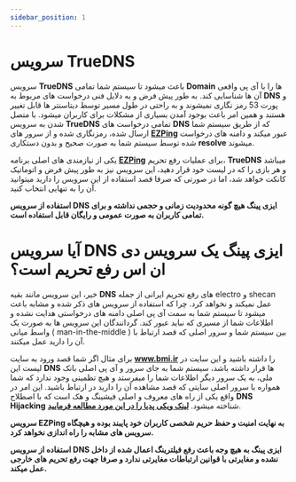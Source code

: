 ```yaml
---
sidebar_position: 1
---
```


# سرویس TrueDNS


سرویس **TrueDNS** باعث میشود تا سیستم شما تمامی **Domain** ها را با آی پی واقعی آن ها شناسایی کند. به طور پیش فرض و به دلایل فنی درخواست های مربوط به **DNS** و پورت 53 رمز نگاری نمیشوند و به راحتی در طول مسیر توسط دیتاسنتر ها قابل تغییر هستند و همین امر باعث بوجود آمدن بسیاری از مشکلات برای کاربران میشود.
با متصل شدن به سرویس **TrueDNS** تمامی درخواست های **DNS** که از طریق سیستم شما ارسال شده، رمزنگاری شده و از سرور های **[EZPing](https://ezping.ir/)** عبور میکند و دامنه های درخواست شده توسط سیستم شما به صورت صحیح و بدون دستکاری **resolve** میشوند.

یکی از نیازمندی های اصلی برنامه **[EZPing](https://ezping.ir/)** برای عملیات رفع تحریم، **TrueDNS** میباشد و هر بازی را که در لیست خود قرار دهید، این سرویس نیز به طور پیش فرض و اتوماتیک کانکت خواهد شد، اما در صورتی که صرفا قصد استفاده از این سرویس را دارید میتوانید آن را به تنهایی انتخاب کنید.


**استفاده از سرویس DNS ایزی پینگ هیچ گونه محدودیت زمانی و حجمی نداشته و برای تمامی کاربران به صورت عمومی و رایگان قابل استفاده است.**







# آیا سرویس DNS ایزی پینگ یک سرویس دی ان اس رفع تحریم است؟


خیر، این سرویس مانند بقیه **DNS** های رفع تحریم ایرانی از جمله electro و shecan عمل نمیکند و نخواهد کرد. چرا که استفاده از سرویس های ذکر شده و مشابه باعث میشود تا سیستم شما به سمت آی پی اصلی دامنه های درخواستی هدایت نشده و اطلاعات شما از مسیری که نباید عبور کند. گردانندگان این سرویس ها به صورت یک واسط میانی ( man-in-the-middle ) بین سیستم شما و سرور اصلی که قصد ارتباط با آن را دارید عمل میکنند. 

برای مثال اگر شما قصد ورود به سایت **www.bmi.ir** را داشته باشید و این سایت در لیست این **DNS** ها قرار داشته باشد، سیستم شما به جای سرور و آی پی اصلی بانک ملی، به یک سرور دیگر اطلاعات شما را میفرستد و هیچ تظمینی وجود ندارد که شما همواره با سرور اصلی سایتی که قصد مشاهده آن را دارید در ارتباط باشید. این امر در واقع یکی از راه های معروف و اصلی فیشینگ و هک است که با اصطلاح **DNS Hijacking** شناخته میشود. [**لینک ویکی پدیا را در این مورد مطالعه فرمایید**](https://en.wikipedia.org/wiki/DNS_hijacking).

**سرویس EZPing به نهایت امنیت و حفظ حریم شخصی کاربران خود پایبند بوده و هیچگاه سرویس های مشابه را راه اندازی نخواهد کرد.**

**استفاده از سرویس DNS ایزی پینگ به هیچ وجه باعث رفع فیلترینگ اعمال شده از داخل نشده و مغایرتی با قوانین ارتباطات مغایرتی ندارد و صرفا جهت رفع تحریم های خارجی عمل میکند.**
